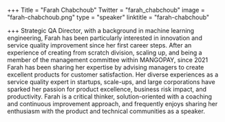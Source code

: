 +++
Title = "Farah Chabchoub"
Twitter = "farah_chabchoub"
image = "farah-chabchoub.png"
type = "speaker"
linktitle = "farah-chabchoub"

+++
Strategic QA Director, with a background in machine learning engineering, Farah has been particularly interested in innovation and service quality improvement since her first career steps.
After an experience of creating from scratch division, scaling up, and being a member of the management committee within MANGOPAY, since 2021 Farah has been sharing her expertise by advising managers to create excellent products for customer satisfaction.
Her diverse experiences as a service quality expert in startups, scale-ups, and large corporations have sparked her passion for product excellence, business risk impact, and productivity.
Farah is a critical thinker, solution-oriented with a coaching and continuous improvement approach, and frequently enjoys sharing her enthusiasm with the product and technical communities as a speaker.

